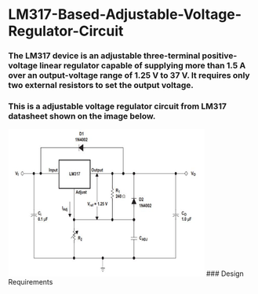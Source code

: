 # LM317-Based-Adjustable-Voltage-Regulator-Circuit

### The LM317 device is an adjustable three-terminal positive-voltage linear regulator capable of supplying more than 1.5 A over an output-voltage range of 1.25 V to 37 V. It requires only two external resistors to set the output voltage.
### This is a adjustable voltage regulator circuit from LM317 datasheet shown on the image below.
<img src="designbyTI.JPG" width = "400" height = "300" >
### Design Requirements
